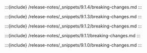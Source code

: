 :::{include} /release-notes/_snippets/9.1.4/breaking-changes.md
:::

:::{include} /release-notes/_snippets/9.1.3/breaking-changes.md
:::

:::{include} /release-notes/_snippets/9.1.2/breaking-changes.md
:::

:::{include} /release-notes/_snippets/9.1.1/breaking-changes.md
:::

:::{include} /release-notes/_snippets/9.1.0/breaking-changes.md
:::
